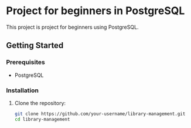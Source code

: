 # Project for beginners in PostgreSQL

This project is project for beginners using PostgreSQL.

## Getting Started

### Prerequisites

- PostgreSQL

### Installation

1. Clone the repository:
   ```bash
   git clone https://github.com/your-username/library-management.git
   cd library-management

